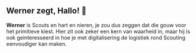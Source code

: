 ## Werner zegt, Hallo! 👋

**Werner** is Scouts en hart en nieren, je zou dus zeggen dat die gouw voor het primitieve kiest. Hier zit ook zeker een kern van waarheid in, maar hij is ook geinteresseerd in hoe je met digitalisering de logistiek rond Scouting eenvoudiger kan maken.

<!--
**wernerveldman/wernerveldman** is a ✨ _special_ ✨ repository because its `README.md` (this file) appears on your GitHub profile.

Here are some ideas to get you started:

- 🔭 I’m currently working on ...
- 🌱 I’m currently learning ...
- 👯 I’m looking to collaborate on ...
- 🤔 I’m looking for help with ...
- 💬 Ask me about ...
- 📫 How to reach me: ...
- 😄 Pronouns: ...
- ⚡ Fun fact: ...
-->

